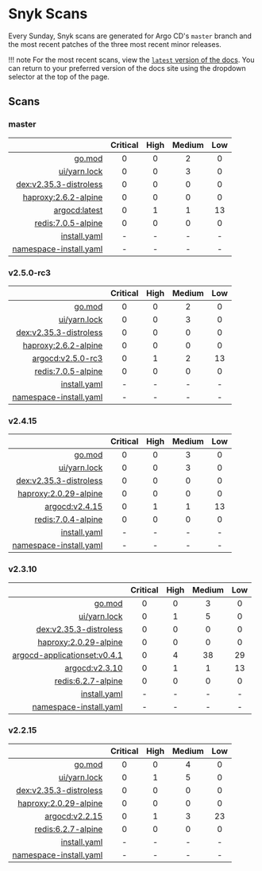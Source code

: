 # Snyk Scans

Every Sunday, Snyk scans are generated for Argo CD's `master` branch and the most recent patches of the three most
recent minor releases.

!!! note
    For the most recent scans, view the [`latest` version of the docs](https://argo-cd.readthedocs.io/en/latest/snyk/).
    You can return to your preferred version of the docs site using the dropdown selector at the top of the page.

## Scans

### master

|    | Critical | High | Medium | Low |
|---:|:--------:|:----:|:------:|:---:|
| [go.mod](master/argocd-test.html) | 0 | 0 | 2 | 0 |
| [ui/yarn.lock](master/argocd-test.html) | 0 | 0 | 3 | 0 |
| [dex:v2.35.3-distroless](master/ghcr.io_dexidp_dex_v2.35.3-distroless.html) | 0 | 0 | 0 | 0 |
| [haproxy:2.6.2-alpine](master/haproxy_2.6.2-alpine.html) | 0 | 0 | 0 | 0 |
| [argocd:latest](master/quay.io_argoproj_argocd_latest.html) | 0 | 1 | 1 | 13 |
| [redis:7.0.5-alpine](master/redis_7.0.5-alpine.html) | 0 | 0 | 0 | 0 |
| [install.yaml](master/argocd-iac-install.html) | - | - | - | - |
| [namespace-install.yaml](master/argocd-iac-namespace-install.html) | - | - | - | - |

### v2.5.0-rc3

|    | Critical | High | Medium | Low |
|---:|:--------:|:----:|:------:|:---:|
| [go.mod](v2.5.0-rc3/argocd-test.html) | 0 | 0 | 2 | 0 |
| [ui/yarn.lock](v2.5.0-rc3/argocd-test.html) | 0 | 0 | 3 | 0 |
| [dex:v2.35.3-distroless](v2.5.0-rc3/ghcr.io_dexidp_dex_v2.35.3-distroless.html) | 0 | 0 | 0 | 0 |
| [haproxy:2.6.2-alpine](v2.5.0-rc3/haproxy_2.6.2-alpine.html) | 0 | 0 | 0 | 0 |
| [argocd:v2.5.0-rc3](v2.5.0-rc3/quay.io_argoproj_argocd_v2.5.0-rc3.html) | 0 | 1 | 2 | 13 |
| [redis:7.0.5-alpine](v2.5.0-rc3/redis_7.0.5-alpine.html) | 0 | 0 | 0 | 0 |
| [install.yaml](v2.5.0-rc3/argocd-iac-install.html) | - | - | - | - |
| [namespace-install.yaml](v2.5.0-rc3/argocd-iac-namespace-install.html) | - | - | - | - |

### v2.4.15

|    | Critical | High | Medium | Low |
|---:|:--------:|:----:|:------:|:---:|
| [go.mod](v2.4.15/argocd-test.html) | 0 | 0 | 3 | 0 |
| [ui/yarn.lock](v2.4.15/argocd-test.html) | 0 | 0 | 3 | 0 |
| [dex:v2.35.3-distroless](v2.4.15/ghcr.io_dexidp_dex_v2.35.3-distroless.html) | 0 | 0 | 0 | 0 |
| [haproxy:2.0.29-alpine](v2.4.15/haproxy_2.0.29-alpine.html) | 0 | 0 | 0 | 0 |
| [argocd:v2.4.15](v2.4.15/quay.io_argoproj_argocd_v2.4.15.html) | 0 | 1 | 1 | 13 |
| [redis:7.0.4-alpine](v2.4.15/redis_7.0.4-alpine.html) | 0 | 0 | 0 | 0 |
| [install.yaml](v2.4.15/argocd-iac-install.html) | - | - | - | - |
| [namespace-install.yaml](v2.4.15/argocd-iac-namespace-install.html) | - | - | - | - |

### v2.3.10

|    | Critical | High | Medium | Low |
|---:|:--------:|:----:|:------:|:---:|
| [go.mod](v2.3.10/argocd-test.html) | 0 | 0 | 3 | 0 |
| [ui/yarn.lock](v2.3.10/argocd-test.html) | 0 | 1 | 5 | 0 |
| [dex:v2.35.3-distroless](v2.3.10/ghcr.io_dexidp_dex_v2.35.3-distroless.html) | 0 | 0 | 0 | 0 |
| [haproxy:2.0.29-alpine](v2.3.10/haproxy_2.0.29-alpine.html) | 0 | 0 | 0 | 0 |
| [argocd-applicationset:v0.4.1](v2.3.10/quay.io_argoproj_argocd-applicationset_v0.4.1.html) | 0 | 4 | 38 | 29 |
| [argocd:v2.3.10](v2.3.10/quay.io_argoproj_argocd_v2.3.10.html) | 0 | 1 | 1 | 13 |
| [redis:6.2.7-alpine](v2.3.10/redis_6.2.7-alpine.html) | 0 | 0 | 0 | 0 |
| [install.yaml](v2.3.10/argocd-iac-install.html) | - | - | - | - |
| [namespace-install.yaml](v2.3.10/argocd-iac-namespace-install.html) | - | - | - | - |

### v2.2.15

|    | Critical | High | Medium | Low |
|---:|:--------:|:----:|:------:|:---:|
| [go.mod](v2.2.15/argocd-test.html) | 0 | 0 | 4 | 0 |
| [ui/yarn.lock](v2.2.15/argocd-test.html) | 0 | 1 | 5 | 0 |
| [dex:v2.35.3-distroless](v2.2.15/ghcr.io_dexidp_dex_v2.35.3-distroless.html) | 0 | 0 | 0 | 0 |
| [haproxy:2.0.29-alpine](v2.2.15/haproxy_2.0.29-alpine.html) | 0 | 0 | 0 | 0 |
| [argocd:v2.2.15](v2.2.15/quay.io_argoproj_argocd_v2.2.15.html) | 0 | 1 | 3 | 23 |
| [redis:6.2.7-alpine](v2.2.15/redis_6.2.7-alpine.html) | 0 | 0 | 0 | 0 |
| [install.yaml](v2.2.15/argocd-iac-install.html) | - | - | - | - |
| [namespace-install.yaml](v2.2.15/argocd-iac-namespace-install.html) | - | - | - | - |
